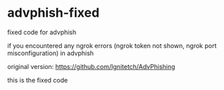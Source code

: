 # advphish-fixed
fixed code for advphish

if you encountered any ngrok errors (ngrok token not shown, ngrok port misconfiguration) in advphish

original version: https://github.com/Ignitetch/AdvPhishing

this is the fixed code
